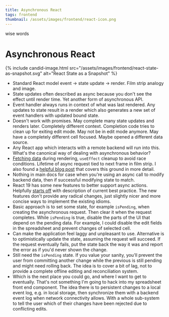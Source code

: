 ```yaml
---
title: Asynchronous React
tags: frontend
thumbnail: /assets/images/frontend/react-icon.png
---
```


wise words

# Asynchronous React

{% include candid-image.html src="/assets/images/frontend/react-state-as-snapshot.svg" alt="React State as a Snapshot" %}

* Standard React model event -> state update -> render. Film strip analogy and image.
* State updates often described as async because you don't see the effect until render time. Yet another form of asynchronous API.
* Event handler always runs in context of what was last rendered. Any updates to state result in a render which also generates a new set of event handlers with updated bound state.
* Doesn't work with promises. May complete many state updates and renders later. Completely different context. Completion code tries to clean up for exiting edit mode. May not be in edit mode anymore. May have a completely different cell focused. Maybe opened a different data source.
* Any React app which interacts with a remote backend will run into this. What's the canonical way of dealing with asynchronous behavior?
* [Fetching data](https://react.dev/learn/synchronizing-with-effects#fetching-data) during rendering, `useEffect` cleanup to avoid race conditions. Lifetime of async request tied to next frame in film strip. I also found a [helpful blog post](https://www.developerway.com/posts/fetching-in-react-lost-promises) that covers this ground in more detail. 
* Nothing in main docs for case when you're using an async call to modify backend data, then if successful modifying state to match. 
* React 19 has some new features to better support async actions. Helpfully [starts off](https://react.dev/blog/2024/12/05/react-19#actions) with description of current best practice. The new features don't provide any radical changes, just slightly nicer and more concise ways to implement the existing idioms.
* Basic approach is to set some state, for example `isPending`, when creating the asynchronous request. Then clear it when the request completes. While `isPending` is true, disable the parts of the UI that depend on the pending data. For example, I could disable the edit fields in the spreadsheet and prevent changes of selected cell.
* Can make the application feel laggy and unpleasant to use. Alternative is to optimistically update the state, assuming the request will succeed. If the request eventually fails, put the state back the way it was and report the error as if you'd never shown the change. 
* Still need the `isPending` state. If you value your sanity, you'll prevent the user from committing another change while the previous is still pending and might need rolling back. The idea is to cover a bit of lag, not to provide a complete offline editing and reconciliation system.
* Which is the next place you could go, and where I want to get to eventually. That's not something I'm going to hack into my spreadsheet front end component. The idea there is to persistent changes to a local event log, e.g. in local storage, then synchronize them with a backend event log when network connectivity allows. With a whole sub-system to tell the user which of their changes have been rejected due to conflicting edits.
